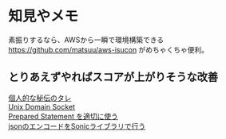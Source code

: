 # 知見やメモ

素振りするなら、AWSから一瞬で環境構築できる https://github.com/matsuu/aws-isucon がめちゃくちゃ便利。

## とりあえずやればスコアが上がりそうな改善
[個人的な秘伝のタレ](https://github.com/pikachu0310/isucon11-final-practice/compare/s2-db...app-max-connection)  
[Unix Domain Socket](https://github.com/pikachu0310/isucon11-final-practice/compare/app-max-connection...unix-domain-socket)  
[Prepared Statement を適切に使う](https://github.com/pikachu0310/isucon11-final-practice/compare/unix-domain-socket...prepare-statement)  
[jsonのエンコードをSonicライブラリで行う](https://github.com/pikachu0310/isucon11-final-practice/compare/prepare-statement...json-sonic)  
